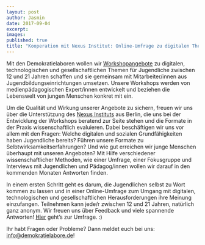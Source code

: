```yaml
---
layout: post
author: Jasmin
date: 2017-09-04
excerpt: 
images:
published: true
title: "Kooperation mit Nexus Institut: Online-Umfrage zu digitalen Themen"
---	
```

Mit den Demokratielaboren wollen wir [Workshopangebote](https://demokratielabore.de/angebote) zu digitalen, technologischen und gesellschaftlichen Themen für Jugendliche zwischen 12 und 21 Jahren schaffen und sie gemeinsam mit Mitarbeiter/innen aus Jugendbildungseinrichtungen umsetzen. Unsere Workshops werden von medienpädagogischen Expert/innen entwickelt und beziehen die Lebenswelt von jungen Menschen konkret mit ein. 

Um die Qualität und Wirkung unserer Angebote zu sichern, freuen wir uns über die Unterstützung des [Nexus Instituts](http://www.nexusinstitut.de/) aus Berlin, die uns bei der Entwicklung der Workshops beratend zur Seite stehen und die Formate in der Praxis wissenschaftlich evaluieren. Dabei beschäftigen wir uns vor allem mit den Fragen: Welche digitalen und sozialen Grundfähigkeiten haben Jugendliche bereits? Führen unsere Formate zu Selbtwirksamkeitserfahrungen? Und wie gut erreichen wir junge Menschen überhaupt mit unseren Angeboten? Mit Hilfe verschiedener wissenschaftlicher Methoden, wie einer Umfrage, einer Fokusgruppe und Interviews mit Jugendlichen und Pädagog/innen wollen wir darauf in den kommenden Monaten Antworten finden.      

In einem ersten Schritt geht es darum, die Jugendlichen selbst zu Wort kommen zu lassen und in einer Online-Umfrage zum Umgang mit digitalen, technologischen und gesellschaftlichen Herausforderungen ihre Meinung einzufangen. Teilnehmen kann jede/r zwischen 12 und 21 Jahren, natürlich ganz anonym. Wir freuen uns über Feedback und viele spannende Antworten! 
<a href="http://s521291175.online.de/limesurvey/index.php/263524?lang=de">Hier</a> geht’s zur Umfrage. :) 

Ihr habt Fragen oder Probleme? Dann meldet euch bei uns: info@demokratielabore.de! 
